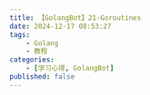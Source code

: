 ```yaml
---
title: 【GolangBot】21-Goroutines
date: 2024-12-17 08:53:27
tags: 
    - Golang
    - 教程
categories:
    - [学习心得, GolangBot]
published: false
---
```

